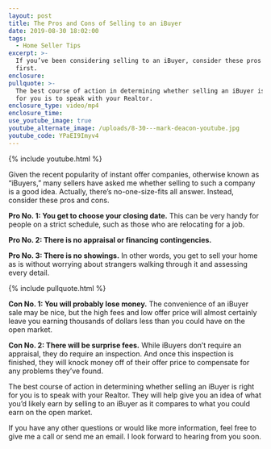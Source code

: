 ```yaml
---
layout: post
title: The Pros and Cons of Selling to an iBuyer
date: 2019-08-30 18:02:00
tags:
  - Home Seller Tips
excerpt: >-
  If you’ve been considering selling to an iBuyer, consider these pros and cons
  first.
enclosure:
pullquote: >-
  The best course of action in determining whether selling an iBuyer is right
  for you is to speak with your Realtor.
enclosure_type: video/mp4
enclosure_time:
use_youtube_image: true
youtube_alternate_image: /uploads/8-30---mark-deacon-youtube.jpg
youtube_code: YPaEI9Imyv4
---
```


{% include youtube.html %}

Given the recent popularity of instant offer companies, otherwise known as “iBuyers,” many sellers have asked me whether selling to such a company is a good idea. Actually, there’s no-one-size-fits all answer. Instead, consider these pros and cons.

**Pro No. 1: You get to choose your closing date.** This can be very handy for people on a strict schedule, such as those who are relocating for a job.&nbsp;

**Pro No. 2: There is no appraisal or financing contingencies.&nbsp;**

**Pro No. 3: There is no showings.** In other words, you get to sell your home as is without worrying about strangers walking through it and assessing every detail.&nbsp;

{% include pullquote.html %}

**Con No. 1: You will probably lose money.** The convenience of an iBuyer sale may be nice, but the high fees and low offer price will almost certainly leave you earning thousands of dollars less than you could have on the open market.

**Con No. 2: There will be surprise fees.** While iBuyers don’t require an appraisal, they do require an inspection. And once this inspection is finished, they will knock money off of their offer price to compensate for any problems they’ve found.&nbsp;

The best course of action in determining whether selling an iBuyer is right for you is to speak with your Realtor. They will help give you an idea of what you’d likely earn by selling to an iBuyer as it compares to what you could earn on the open market.

If you have any other questions or would like more information, feel free to give me a call or send me an email. I look forward to hearing from you soon.